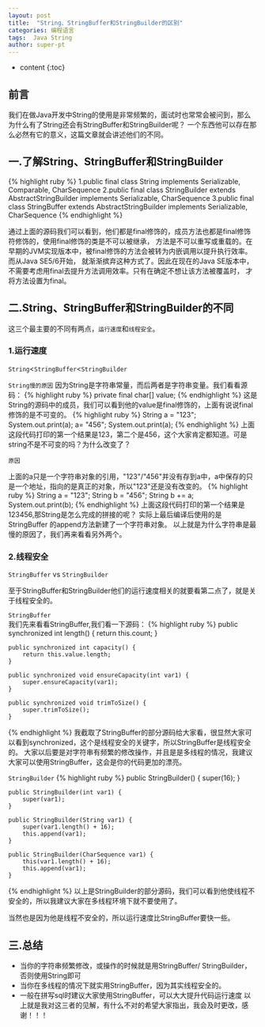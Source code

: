 ```yaml
---
layout: post
title:  "String、StringBuffer和StringBuilder的区别"
categories: 编程语言
tags:  Java String  
author: super-pt
---
```


* content
{:toc}
## 前言

  我们在做Java开发中String的使用是非常频繁的，面试时也常常会被问到，那么为什么有了String还会有StringBuffer和StringBuilder呢？
一个东西他可以存在那么必然有它的意义，这篇文章就会讲述他们的不同。





## 一.了解String、StringBuffer和StringBuilder

{% highlight ruby %}
1.public final class String implements Serializable, Comparable<String>, CharSequence 
2.public final class StringBuilder extends AbstractStringBuilder implements Serializable, CharSequence
3.public final class StringBuffer extends AbstractStringBuilder implements Serializable, CharSequence
{% endhighlight %}

  通过上面的源码我们可以看到，他们都是final修饰的，成员方法也都是final修饰符修饰的，使用final修饰的类是不可以被继承，
方法是不可以重写或重载的。在早期的JVM实现版本中，被final修饰的方法会被转为内嵌调用以提升执行效率。而从Java SE5/6开始，
就渐渐摈弃这种方式了。因此在现在的Java SE版本中，不需要考虑用final去提升方法调用效率。只有在确定不想让该方法被覆盖时，
才将方法设置为final。


## 二.String、StringBuffer和StringBuilder的不同
  这三个最主要的不同有两点，```运行速度```和```线程安全```。
### 1.运行速度
  ```String```<```StringBuffer```<```StringBuilder```
  
  
  
  
  
  ``String慢的原因``
  因为String是字符串常量，而后两者是字符串变量。我们看看源码：
  {% highlight ruby %}
  private final char[] value;
  {% endhighlight %}
  这是String的源码中的成员，我们可以看到他的value是final修饰的，上面有说说final修饰的是不可变的。
   {% highlight ruby %}
  String a = "123";
  System.out.print(a);
  a= "456";
  System.out.print(a);
  {% endhighlight %}
  上面这段代码打印的第一个结果是123，第二个是456，这个大家肯定都知道。可是string不是不可变的吗？为什么改变了？
  
  
  
  
  
  ```原因```                                                                                                          
  
  
  
  
  上面的a只是一个字符串对象的引用，"123"/"456"并没有存到a中，a中保存的只是一个地址，指向的是真正的对象，所以"123"还是没有改变的。
 {% highlight ruby %}
  String a = "123";
  String b = "456";
  String b += a;
  System.out.print(b);
  {% endhighlight %}
   上面这段代码打印的第一个结果是123456,那String是怎么完成的拼接的呢？
   实际上最后编译后使用的是StringBuffer 的append方法新建了一个字符串对象。
   以上就是为什么字符串是最慢的原因了，我们再来看看另外两个。
   
   
   
   
   
   
### 2.线程安全
```StringBuffer```  vs  ```StringBuilder```





   至于StringBuffer和StringBuilder他们的运行速度相关的就要看第二点了，就是关于线程安全的。
   
   
   
   
   
   ```StringBuffer```                                                                                                                  
  我们先来看看StringBuffer,我们看一下源码：
  {% highlight ruby %}
   public synchronized int length() {
        return this.count;
    }

    public synchronized int capacity() {
        return this.value.length;
    }

    public synchronized void ensureCapacity(int var1) {
        super.ensureCapacity(var1);
    }

    public synchronized void trimToSize() {
        super.trimToSize();
    }
  {% endhighlight %}
  我截取了StringBuffer的部分源码给大家看，很显然大家可以看到synchronized，这个是线程安全的关键字，所以StringBuffer是线程安全的。
  大家以后要是对字符串有频繁的修改操作，并且是是多线程的情况，我建议大家可以使用StringBuffer，这会是你的代码更加的漂亮。
  
  
  
  
  
  ```StringBuilder```
   {% highlight ruby %}
   public StringBuilder() {
        super(16);
    }

    public StringBuilder(int var1) {
        super(var1);
    }

    public StringBuilder(String var1) {
        super(var1.length() + 16);
        this.append(var1);
    }

    public StringBuilder(CharSequence var1) {
        this(var1.length() + 16);
        this.append(var1);
    }
  {% endhighlight %}
 以上是StringBuilder的部分源码，我们可以看到他使线程不安全的，所以我建议大家在多线程环境下就不要使用了。
 
 当然也是因为他是线程不安全的，所以运行速度比StringBuffer要快一些。
 
 
 ## 三.总结
 * 当你的字符串频繁修改，或操作的时候就是用StringBuffer/ StringBuilder，否则使用String即可
 * 当你在多线程的情况下就实用StringBuffer，因为其实线程安全的。
 * 一般在拼写sql时建议大家使用StringBuffer，可以大大提升代码运行速度
 以上就是我对这三者的见解，有什么不对的希望大家指出，我会及时更改，感谢！！！

